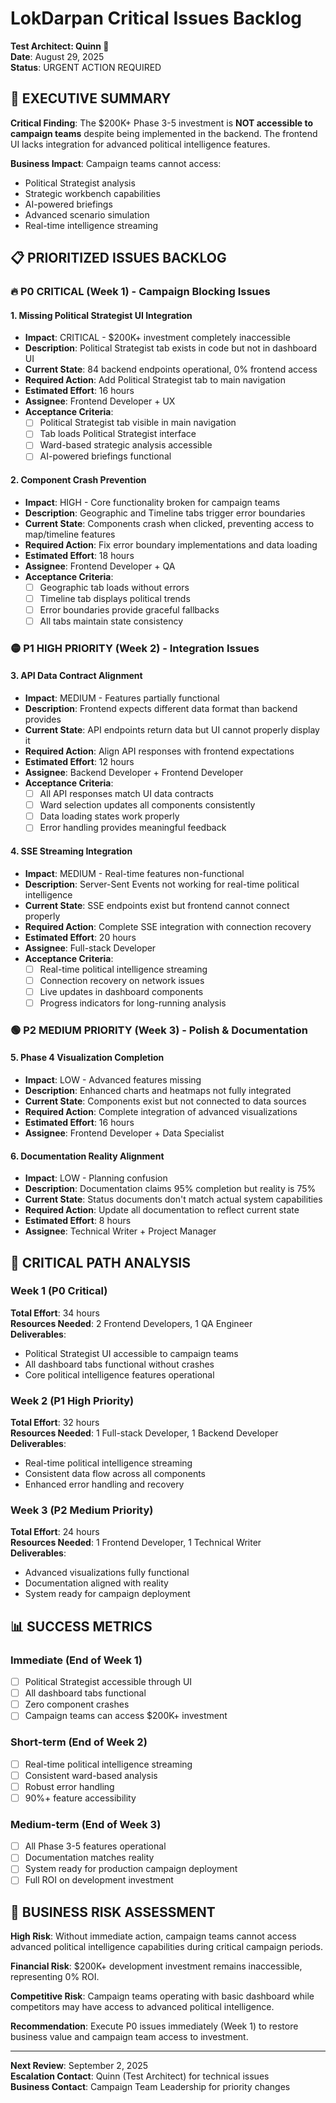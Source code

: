 # LokDarpan Critical Issues Backlog
**Test Architect: Quinn 🧪**  
**Date**: August 29, 2025  
**Status**: URGENT ACTION REQUIRED

## 🚨 EXECUTIVE SUMMARY

**Critical Finding**: The $200K+ Phase 3-5 investment is **NOT accessible to campaign teams** despite being implemented in the backend. The frontend UI lacks integration for advanced political intelligence features.

**Business Impact**: Campaign teams cannot access:
- Political Strategist analysis
- Strategic workbench capabilities  
- AI-powered briefings
- Advanced scenario simulation
- Real-time intelligence streaming

## 📋 PRIORITIZED ISSUES BACKLOG

### 🔥 P0 CRITICAL (Week 1) - Campaign Blocking Issues

#### 1. Missing Political Strategist UI Integration
- **Impact**: CRITICAL - $200K+ investment completely inaccessible
- **Description**: Political Strategist tab exists in code but not in dashboard UI
- **Current State**: 84 backend endpoints operational, 0% frontend access
- **Required Action**: Add Political Strategist tab to main navigation
- **Estimated Effort**: 16 hours
- **Assignee**: Frontend Developer + UX
- **Acceptance Criteria**:
  - [ ] Political Strategist tab visible in main navigation
  - [ ] Tab loads Political Strategist interface
  - [ ] Ward-based strategic analysis accessible
  - [ ] AI-powered briefings functional

#### 2. Component Crash Prevention
- **Impact**: HIGH - Core functionality broken for campaign teams
- **Description**: Geographic and Timeline tabs trigger error boundaries
- **Current State**: Components crash when clicked, preventing access to map/timeline features
- **Required Action**: Fix error boundary implementations and data loading
- **Estimated Effort**: 18 hours
- **Assignee**: Frontend Developer + QA
- **Acceptance Criteria**:
  - [ ] Geographic tab loads without errors
  - [ ] Timeline tab displays political trends
  - [ ] Error boundaries provide graceful fallbacks
  - [ ] All tabs maintain state consistency

### 🟡 P1 HIGH PRIORITY (Week 2) - Integration Issues

#### 3. API Data Contract Alignment
- **Impact**: MEDIUM - Features partially functional
- **Description**: Frontend expects different data format than backend provides
- **Current State**: API endpoints return data but UI cannot properly display it
- **Required Action**: Align API responses with frontend expectations
- **Estimated Effort**: 12 hours
- **Assignee**: Backend Developer + Frontend Developer
- **Acceptance Criteria**:
  - [ ] All API responses match UI data contracts
  - [ ] Ward selection updates all components consistently
  - [ ] Data loading states work properly
  - [ ] Error handling provides meaningful feedback

#### 4. SSE Streaming Integration
- **Impact**: MEDIUM - Real-time features non-functional
- **Description**: Server-Sent Events not working for real-time political intelligence
- **Current State**: SSE endpoints exist but frontend cannot connect properly
- **Required Action**: Complete SSE integration with connection recovery
- **Estimated Effort**: 20 hours
- **Assignee**: Full-stack Developer
- **Acceptance Criteria**:
  - [ ] Real-time political intelligence streaming
  - [ ] Connection recovery on network issues
  - [ ] Live updates in dashboard components
  - [ ] Progress indicators for long-running analysis

### 🟢 P2 MEDIUM PRIORITY (Week 3) - Polish & Documentation

#### 5. Phase 4 Visualization Completion
- **Impact**: LOW - Advanced features missing
- **Description**: Enhanced charts and heatmaps not fully integrated
- **Current State**: Components exist but not connected to data sources
- **Required Action**: Complete integration of advanced visualizations
- **Estimated Effort**: 16 hours
- **Assignee**: Frontend Developer + Data Specialist

#### 6. Documentation Reality Alignment
- **Impact**: LOW - Planning confusion
- **Description**: Documentation claims 95% completion but reality is 75%
- **Current State**: Status documents don't match actual system capabilities
- **Required Action**: Update all documentation to reflect current state
- **Estimated Effort**: 8 hours
- **Assignee**: Technical Writer + Project Manager

## 🎯 CRITICAL PATH ANALYSIS

### Week 1 (P0 Critical)
**Total Effort**: 34 hours  
**Resources Needed**: 2 Frontend Developers, 1 QA Engineer  
**Deliverables**:
- Political Strategist UI accessible to campaign teams
- All dashboard tabs functional without crashes
- Core political intelligence features operational

### Week 2 (P1 High Priority)  
**Total Effort**: 32 hours  
**Resources Needed**: 1 Full-stack Developer, 1 Backend Developer  
**Deliverables**:
- Real-time political intelligence streaming
- Consistent data flow across all components
- Enhanced error handling and recovery

### Week 3 (P2 Medium Priority)
**Total Effort**: 24 hours  
**Resources Needed**: 1 Frontend Developer, 1 Technical Writer  
**Deliverables**:
- Advanced visualizations fully functional
- Documentation aligned with reality
- System ready for campaign deployment

## 📊 SUCCESS METRICS

### Immediate (End of Week 1)
- [ ] Political Strategist accessible through UI
- [ ] All dashboard tabs functional
- [ ] Zero component crashes
- [ ] Campaign teams can access $200K+ investment

### Short-term (End of Week 2)
- [ ] Real-time political intelligence streaming
- [ ] Consistent ward-based analysis
- [ ] Robust error handling
- [ ] 90%+ feature accessibility

### Medium-term (End of Week 3)
- [ ] All Phase 3-5 features operational
- [ ] Documentation matches reality
- [ ] System ready for production campaign deployment
- [ ] Full ROI on development investment

## 🚨 BUSINESS RISK ASSESSMENT

**High Risk**: Without immediate action, campaign teams cannot access advanced political intelligence capabilities during critical campaign periods.

**Financial Risk**: $200K+ development investment remains inaccessible, representing 0% ROI.

**Competitive Risk**: Campaign teams operating with basic dashboard while competitors may have access to advanced political intelligence.

**Recommendation**: Execute P0 issues immediately (Week 1) to restore business value and campaign team access to investment.

---

**Next Review**: September 2, 2025  
**Escalation Contact**: Quinn (Test Architect) for technical issues  
**Business Contact**: Campaign Team Leadership for priority changes